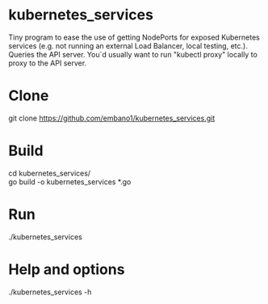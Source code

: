 # kubernetes_services
Tiny program to ease the use of getting NodePorts for exposed Kubernetes services 
(e.g. not running an external Load Balancer, local testing, etc.). Queries the API server. You´d usually want to run "kubectl proxy" locally to proxy to the API server.

# Clone
git clone https://github.com/embano1/kubernetes_services.git  

# Build
cd kubernetes_services/  
go build -o kubernetes_services *.go  

# Run
./kubernetes_services  

# Help and options
./kubernetes_services -h
